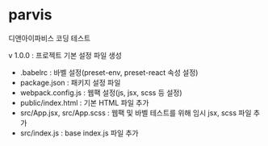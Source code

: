 # parvis
디앤아이파비스 코딩 테스트

v 1.0.0 : 프로젝트 기본 설정 파일 생성
- .babelrc : 바벨 설정(preset-env, preset-react 속성 설정)
- package.json : 패키지 설정 파일
- webpack.config.js : 웹팩 설정(js, jsx, scss 등 설정)
- public/index.html : 기본 HTML 파일 추가
- src/App.jsx, src/App.scss : 웹팩 및 바벨 테스트를 위해 임시 jsx, scss 파일 추가
- src/index.js : base index.js 파일 추가